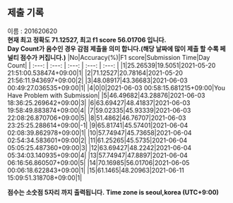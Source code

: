 


  
## 제출 기록  
이름 : 201620620  
**현재 최고 정확도 71.12527, 최고 f1 score 56.01706 입니다.**  
**Day Count가 음수인 경우 감점 제출을 의미 합니다.(해당 날짜에 많이 제출 할 수록 페널티 점수가 커집니다.)**
|No|Accuracy(%)|F1 score|Submission Time|Day Count|
| :---: | :---: | :---: | :---: | :---: |
|1|25.26539|19.5051|2021-05-20 21:51:00.538474+09:00|1|
|2|71.12527|20.78164|2021-05-20 21:56:11.943697+09:00|2|
|3|48.08917|43.36683|2021-06-03 00:49:27.036535+09:00|1|
|4|0|0|2021-06-03 00:58:15.681215+09:00|You Have Problem with Submission|
|5|46.49682|43.28876|2021-06-03 18:36:25.269642+09:00|3|
|6|63.69427|48.41837|2021-06-03 19:58:49.883874+09:00|4|
|7|59.02335|45.93339|2021-06-03 22:08:26.870706+09:00|5|
|8|51.4862|46.76707|2021-06-03 23:25:25.288614+09:00|-1|
|9|65.81741|45.57401|2021-06-04 02:08:39.862978+09:00|1|
|10|57.74947|45.73658|2021-06-04 02:54:34.583601+09:00|2|
|11|61.25265|45.5735|2021-06-04 05:05:25.487360+09:00|3|
|12|63.69427|48.2242|2021-06-04 05:34:03.140935+09:00|4|
|13|57.74947|47.8897|2021-06-04 06:16:56.860507+09:00|5|
|14|70.16985|56.01706|2021-06-05 00:06:18.622843+09:00|1|
|15|61.1465|48.20963|2021-06-11 15:09:51.318708+09:00|1|


**점수는 소숫점 5자리 까지 출력됩니다.**
**Time zone is seoul,korea (UTC+9:00)**
